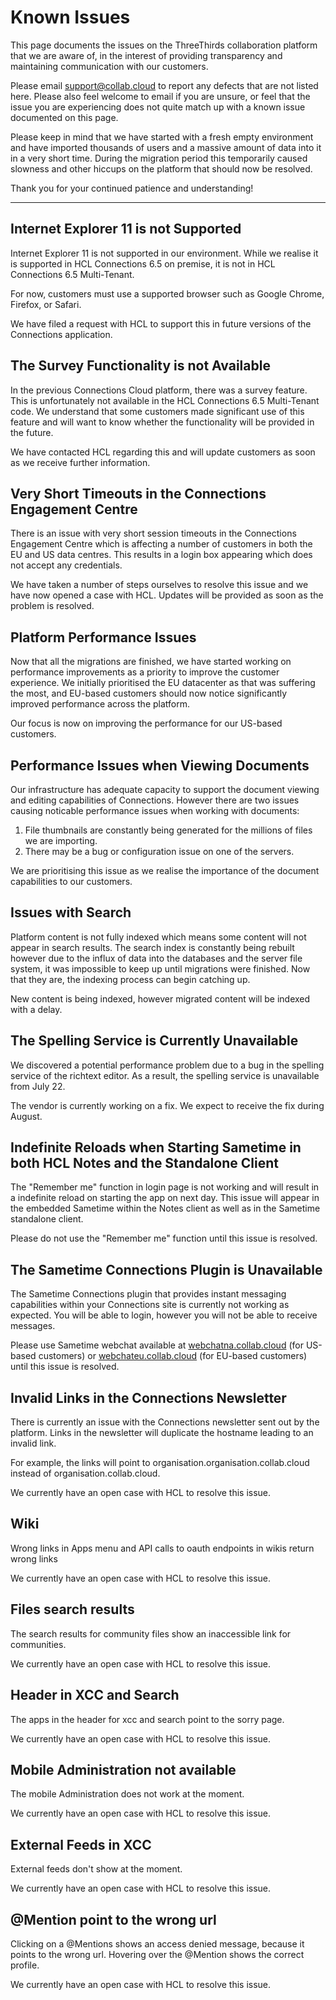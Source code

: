 # Known Issues
This page documents the issues on the ThreeThirds collaboration platform that we are aware of, in the interest of providing transparency and maintaining communication with our customers. 

Please email [support@collab.cloud](mailto:support@collab.cloud) to report any defects that are not listed here. Please also feel welcome to email if you are unsure, or feel that the issue you are experiencing does not quite match up with a known issue documented on this page.

Please keep in mind that we have started with a fresh empty environment and have imported thousands of users and a massive amount of data into it in a very short time. During the migration period this temporarily caused slowness and other hiccups on the platform that should now be resolved.

Thank you for your continued patience and understanding!

---


## Internet Explorer 11 is not Supported
Internet Explorer 11 is not supported in our environment. While we realise it is supported in HCL Connections 6.5 on premise, it is not in HCL Connections 6.5 Multi-Tenant. 

For now, customers must use a supported browser such as Google Chrome, Firefox, or Safari.

We have filed a request with HCL to support this in future versions of the Connections application.

## The Survey Functionality is not Available 
In the previous Connections Cloud platform, there was a survey feature. This is unfortunately not available in the HCL Connections 6.5 Multi-Tenant code. We understand that some customers made significant use of this feature and will want to know whether the functionality will be provided in the future. 

We have contacted HCL regarding this and will update customers as soon as we receive further information.

## Very Short Timeouts in the Connections Engagement Centre
There is an issue with very short session timeouts in the Connections Engagement Centre which is affecting a number of customers in both the EU and US data centres. This results in a login box appearing which does not accept any credentials.

We have taken a number of steps ourselves to resolve this issue and we have now opened a case with HCL. Updates will be provided as soon as the problem is resolved.

## Platform Performance Issues 
Now that all the migrations are finished, we have started working on performance improvements as a priority to improve the customer experience. We initially prioritised the EU datacenter as that was suffering the most, and EU-based customers should now notice significantly improved performance across the platform. 

Our focus is now on improving the performance for our US-based customers.

## Performance Issues when Viewing Documents
Our infrastructure has adequate capacity to support the document viewing and editing capabilities of Connections. However there are two issues causing noticable performance issues when working with documents:

1. File thumbnails are constantly being generated for the millions of files we are importing. 
2. There may be a bug or configuration issue on one of the servers. 

We are prioritising this issue as we realise the importance of the document capabilities to our customers.

## Issues with Search
Platform content is not fully indexed which means some content will not appear in search results. The search index is constantly being rebuilt however due to the influx of data into the databases and the server file system, it was impossible to keep up until migrations were finished. Now that they are, the indexing process can begin catching up. 

New content is being indexed, however migrated content will be indexed with a delay.

## The Spelling Service is Currently Unavailable
We discovered a potential performance problem due to a bug in the spelling service of the richtext editor. As a result, the spelling service is unavailable from July 22. 

The vendor is currently working on a fix. We expect to receive the fix during August.

## Indefinite Reloads when Starting Sametime in both HCL Notes and the Standalone Client 
The "Remember me" function in login page is not working and will result in a indefinite reload on starting the app on next day. This issue will appear in the embedded Sametime within the Notes client as well as in the Sametime standalone client.

Please do not use the "Remember me" function until this issue is resolved.

## The Sametime Connections Plugin is Unavailable 
The Sametime Connections plugin that provides instant messaging capabilities within your Connections site is currently not working as expected. You will be able to login, however you will not be able to receive messages.

Please use Sametime webchat available at [webchatna.collab.cloud](https://webchatna.collab.cloud) (for US-based customers) or [webchateu.collab.cloud](https://webchateu.collab.cloud) (for EU-based customers) until this issue is resolved.

## Invalid Links in the Connections Newsletter

There is currently an issue with the Connections newsletter sent out by the platform. Links in the newsletter will duplicate the hostname leading to an invalid link.

For example, the links will point to organisation.organisation.collab.cloud instead of organisation.collab.cloud.

We currently have an open case with HCL to resolve this issue.
## Wiki

Wrong links in Apps menu and API calls to oauth endpoints in wikis return wrong links

We currently have an open case with HCL to resolve this issue.

## Files search results

The search results for community files show an inaccessible link for communities.

We currently have an open case with HCL to resolve this issue.

## Header in XCC and Search

The apps in the header for xcc and search point to the sorry page.

We currently have an open case with HCL to resolve this issue.

## Mobile Administration not available

The mobile Administration does not work at the moment.

We currently have an open case with HCL to resolve this issue.

## External Feeds in XCC

External feeds don't show at the moment.

We currently have an open case with HCL to resolve this issue.
## @Mention point to the wrong url

Clicking on a @Mentions shows an access denied message, because it points to the wrong url. Hovering over the @Mention shows the correct profile.

We currently have an open case with HCL to resolve this issue.
